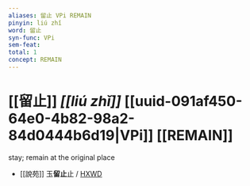 ```yaml
---
aliases: 留止 VPi REMAIN
pinyin: liú zhǐ
word: 留止
syn-func: VPi
sem-feat: 
total: 1
concept: REMAIN 
---
```

# [[留止]] *[[liú zhǐ]]*  [[uuid-091af450-64e0-4b82-98a2-84d0444b6d19|VPi]] [[REMAIN]]
stay; remain at the original place
 - [[說苑]] 玉**留止**止 / [HXWD](https://hxwd.org/textview.html?location=CH1a0907_CHANT_016-20a.5)
